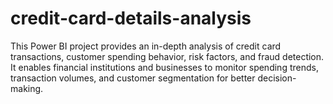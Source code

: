 # credit-card-details-analysis
This Power BI project provides an in-depth analysis of credit card transactions, customer spending behavior, risk factors, and fraud detection. It enables financial institutions and businesses to monitor spending trends, transaction volumes, and customer segmentation for better decision-making.
